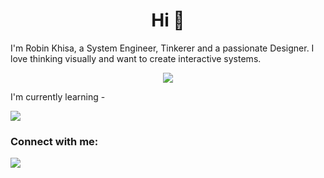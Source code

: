 <h1 align="center">Hi 👋</h1>
I'm Robin Khisa, a System Engineer, Tinkerer and a passionate Designer.
I love thinking visually and want to create interactive systems.
<p align="center">
  <a>
    <img src="https://skillicons.dev/icons?i=python,git,kubernetes,docker,c,vim,java,cs" />
  </a>
</p>
I'm currently learning - 
<p align="left">
  <a>
    <img src="https://skillicons.dev/icons?i=go,rust" />
  </a>
</p>

<h3 align="left">Connect with me:</h3>
<p align="left">
  <a href="https://www.linkedin.com/in/robin-khisa">
    <img src="https://skillicons.dev/icons?i=linkedin" />
  </a>
</p>

